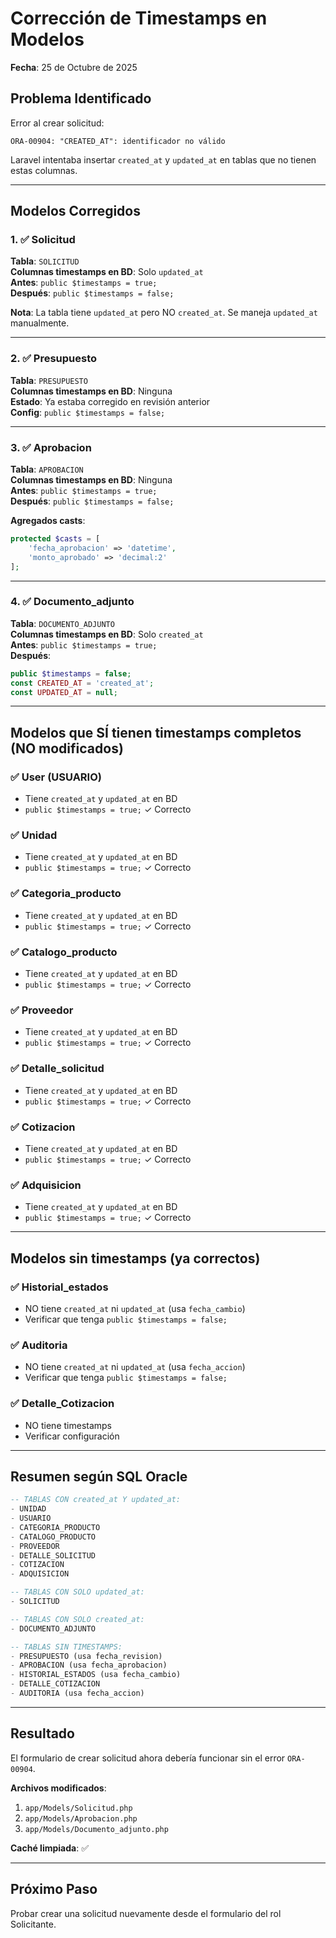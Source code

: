 # Corrección de Timestamps en Modelos
**Fecha**: 25 de Octubre de 2025

## Problema Identificado
Error al crear solicitud:
```
ORA-00904: "CREATED_AT": identificador no válido
```

Laravel intentaba insertar `created_at` y `updated_at` en tablas que no tienen estas columnas.

---

## Modelos Corregidos

### 1. ✅ Solicitud
**Tabla**: `SOLICITUD`  
**Columnas timestamps en BD**: Solo `updated_at`  
**Antes**: `public $timestamps = true;`  
**Después**: `public $timestamps = false;`

**Nota**: La tabla tiene `updated_at` pero NO `created_at`. Se maneja `updated_at` manualmente.

---

### 2. ✅ Presupuesto
**Tabla**: `PRESUPUESTO`  
**Columnas timestamps en BD**: Ninguna  
**Estado**: Ya estaba corregido en revisión anterior  
**Config**: `public $timestamps = false;`

---

### 3. ✅ Aprobacion
**Tabla**: `APROBACION`  
**Columnas timestamps en BD**: Ninguna  
**Antes**: `public $timestamps = true;`  
**Después**: `public $timestamps = false;`

**Agregados casts**:
```php
protected $casts = [
    'fecha_aprobacion' => 'datetime',
    'monto_aprobado' => 'decimal:2'
];
```

---

### 4. ✅ Documento_adjunto
**Tabla**: `DOCUMENTO_ADJUNTO`  
**Columnas timestamps en BD**: Solo `created_at`  
**Antes**: `public $timestamps = true;`  
**Después**: 
```php
public $timestamps = false;
const CREATED_AT = 'created_at';
const UPDATED_AT = null;
```

---

## Modelos que SÍ tienen timestamps completos (NO modificados)

### ✅ User (USUARIO)
- Tiene `created_at` y `updated_at` en BD
- `public $timestamps = true;` ✓ Correcto

### ✅ Unidad
- Tiene `created_at` y `updated_at` en BD
- `public $timestamps = true;` ✓ Correcto

### ✅ Categoria_producto
- Tiene `created_at` y `updated_at` en BD
- `public $timestamps = true;` ✓ Correcto

### ✅ Catalogo_producto
- Tiene `created_at` y `updated_at` en BD
- `public $timestamps = true;` ✓ Correcto

### ✅ Proveedor
- Tiene `created_at` y `updated_at` en BD
- `public $timestamps = true;` ✓ Correcto

### ✅ Detalle_solicitud
- Tiene `created_at` y `updated_at` en BD
- `public $timestamps = true;` ✓ Correcto

### ✅ Cotizacion
- Tiene `created_at` y `updated_at` en BD
- `public $timestamps = true;` ✓ Correcto

### ✅ Adquisicion
- Tiene `created_at` y `updated_at` en BD
- `public $timestamps = true;` ✓ Correcto

---

## Modelos sin timestamps (ya correctos)

### ✅ Historial_estados
- NO tiene `created_at` ni `updated_at` (usa `fecha_cambio`)
- Verificar que tenga `public $timestamps = false;`

### ✅ Auditoria
- NO tiene `created_at` ni `updated_at` (usa `fecha_accion`)
- Verificar que tenga `public $timestamps = false;`

### ✅ Detalle_Cotizacion
- NO tiene timestamps
- Verificar configuración

---

## Resumen según SQL Oracle

```sql
-- TABLAS CON created_at Y updated_at:
- UNIDAD
- USUARIO
- CATEGORIA_PRODUCTO
- CATALOGO_PRODUCTO
- PROVEEDOR
- DETALLE_SOLICITUD
- COTIZACION
- ADQUISICION

-- TABLAS CON SOLO updated_at:
- SOLICITUD

-- TABLAS CON SOLO created_at:
- DOCUMENTO_ADJUNTO

-- TABLAS SIN TIMESTAMPS:
- PRESUPUESTO (usa fecha_revision)
- APROBACION (usa fecha_aprobacion)
- HISTORIAL_ESTADOS (usa fecha_cambio)
- DETALLE_COTIZACION
- AUDITORIA (usa fecha_accion)
```

---

## Resultado

El formulario de crear solicitud ahora debería funcionar sin el error `ORA-00904`.

**Archivos modificados**:
1. `app/Models/Solicitud.php`
2. `app/Models/Aprobacion.php`
3. `app/Models/Documento_adjunto.php`

**Caché limpiada**: ✅

---

## Próximo Paso

Probar crear una solicitud nuevamente desde el formulario del rol Solicitante.
